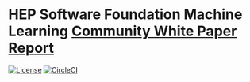 # HEP Software Foundation Machine Learning [Community White Paper Report](http://hepsoftwarefoundation.org/activities/cwp.html)

[![License](https://img.shields.io/badge/License-BSD%203--Clause-blue.svg)](https://opensource.org/licenses/BSD-3-Clause)
[![CircleCI](https://circleci.com/gh/iml-wg/cwp/tree/master.svg?style=svg)](https://circleci.com/gh/iml-wg/cwp/tree/master)
